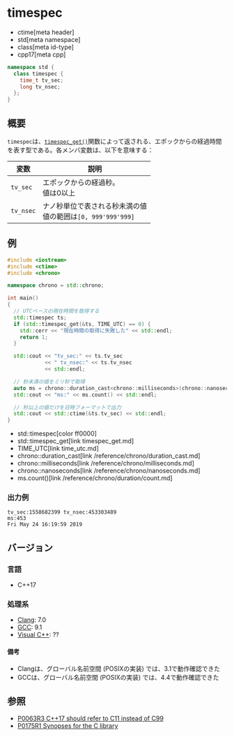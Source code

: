 # timespec
* ctime[meta header]
* std[meta namespace]
* class[meta id-type]
* cpp17[meta cpp]

```cpp
namespace std {
  class timespec {
    time_t tv_sec;
    long tv_nsec;
  };
}
```

## 概要
`timespec`は、[`timespec_get()`](timespec_get.md)関数によって返される、エポックからの経過時間を表す型である。各メンバ変数は、以下を意味する：

| 変数 | 説明 |
|------|------|
| `tv_sec` | エポックからの経過秒。<br/> 値は0以上 |
| `tv_nsec` | ナノ秒単位で表される秒未満の値<br/> 値の範囲は`[0, 999'999'999]` |


## 例
```cpp example
#include <iostream>
#include <ctime>
#include <chrono>

namespace chrono = std::chrono;

int main()
{
  // UTCベースの現在時間を取得する
  std::timespec ts;
  if (std::timespec_get(&ts, TIME_UTC) == 0) {
    std::cerr << "現在時間の取得に失敗した" << std::endl;
    return 1;
  }

  std::cout << "tv_sec:" << ts.tv_sec
            << " tv_nsec:" << ts.tv_nsec
            << std::endl;

  // 秒未満の値をミリ秒で取得
  auto ms = chrono::duration_cast<chrono::milliseconds>(chrono::nanoseconds{ts.tv_nsec});
  std::cout << "ms:" << ms.count() << std::endl;

  // 秒以上の値だけを日時フォーマットで出力
  std::cout << std::ctime(&ts.tv_sec) << std::endl;
}
```
* std::timespec[color ff0000]
* std::timespec_get[link timespec_get.md]
* TIME_UTC[link time_utc.md]
* chrono::duration_cast[link /reference/chrono/duration_cast.md]
* chrono::milliseconds[link /reference/chrono/milliseconds.md]
* chrono::nanoseconds[link /reference/chrono/nanoseconds.md]
* ms.count()[link /reference/chrono/duration/count.md]

### 出力例
```
tv_sec:1558682399 tv_nsec:453303489
ms:453
Fri May 24 16:19:59 2019
```


## バージョン
### 言語
- C++17

### 処理系
- [Clang](/implementation.md#clang): 7.0
- [GCC](/implementation.md#gcc): 9.1
- [Visual C++](/implementation.md#visual_cpp): ??

#### 備考
- Clangは、グローバル名前空間 (POSIXの実装) では、3.1で動作確認できた
- GCCは、グローバル名前空間 (POSIXの実装) では、4.4で動作確認できた


## 参照
- [P0063R3 C++17 should refer to C11 instead of C99](http://www.open-std.org/jtc1/sc22/wg21/docs/papers/2016/p0063r3.html)
- [P0175R1 Synopses for the C library](http://www.open-std.org/jtc1/sc22/wg21/docs/papers/2016/p0175r1.html)
